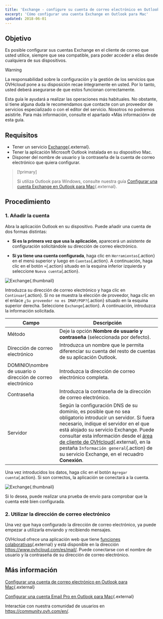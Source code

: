```yaml
---
title: 'Exchange - configure su cuenta de correo electrónico en Outlook para macOS'
excerpt: 'Cómo configurar una cuenta Exchange en Outlook para Mac'
updated: 2018-06-01
---
```


## Objetivo

Es posible configurar sus cuentas Exchange en el cliente de correo que usted utilice, siempre que sea compatible, para poder acceder a ellas desde cualquiera de sus dispositivos.

> [!warning]
>
> La responsabilidad sobre la configuración y la gestión de los servicios que OVHcloud pone a su disposición recae íntegramente en usted. Por lo tanto, usted deberá asegurarse de que estos funcionan correctamente.
> 
> Esta guía le ayudará a realizar las operaciones más habituales. No obstante, si tiene alguna duda le recomendamos que contacte con un proveedor de servicios especializado o con el editor del servicio. Nosotros no podremos asistirle. Para más información, consulte el apartado «Más información» de esta guía.
> 

## Requisitos

- Tener un servicio [Exchange](https://www.ovhcloud.com/es-es/emails/){.external}.
- Tener la aplicación Microsoft Outlook instalada en su dispositivo Mac.
- Disponer del nombre de usuario y la contraseña de la cuenta de correo electrónico que quiera configurar.

> [!primary]
>
> Si utiliza Outlook para Windows, consulte nuestra guía [Configurar una cuenta Exchange en Outlook para Mac](/pages/web_cloud/email_and_collaborative_solutions/microsoft_exchange/how_to_configure_outlook_2016){.external}.
>

## Procedimiento

### 1. Añadir la cuenta

Abra la aplicación Outlook en su dispositivo. Puede añadir una cuenta de dos formas distintas:

- **Si es la primera vez que usa la aplicación**, aparecerá un asistente de configuración solicitándole su dirección de correo electrónico.

- **Si ya tiene una cuenta configurada**, haga clic en `Herramientas`{.action} en el menú superior y luego en `Cuentas`{.action}. A continuación, haga clic en el botón `+`{.action} situado en la esquina inferior izquierda y seleccione `Nueva cuenta`{.action}.

![Exchange](images/configuration-outlook-2016-mac-step1.png){.thumbnail}

Introduzca su dirección de correo electrónico y haga clic en `Continuar`{.action}. Si no se muestra la elección de proveedor, haga clic en el enlace `¿Su proveedor no es IMAP/POP?`{.action} situado en la esquina superior derecha. Seleccione `Exchange`{.action}. A continuación, introduzca la información solicitada.

|Campo|Descripción|
|---|---|
|Método|Deje la opción **Nombre de usuario y contraseña** (seleccionada por defecto). |
|Dirección de correo electrónico|Introduzca un nombre que le permita diferenciar su cuenta del resto de cuentas de su aplicación Outlook.|
|DOMINIO\nombre de usuario o dirección de correo electrónico|Introduzca la dirección de correo electrónico completa.|
|Contraseña|Introduzca la contraseña de la dirección de correo electrónico.|
|Servidor|Según la configuración DNS de su dominio, es posible que no sea obligatorio introducir un servidor. Si fuera necesario, indique el servidor en el que está alojado su servicio Exchange. Puede consultar esta información desde el [área de cliente de OVHcloud](https://www.ovh.com/auth/?action=gotomanager&from=https://www.ovh.es/&ovhSubsidiary=es){.external}, en la pestaña `Información general`{.action} de su servicio Exchange, en el recuadro **Conexión**.|

Una vez introducidos los datos, haga clic en el botón `Agregar cuenta`{.action}. Si son correctos, la aplicación se conectará a la cuenta.

![Exchange](images/configuration-exchange-outlook-2016-mac-step2.png){.thumbnail}

Si lo desea, puede realizar una prueba de envío para comprobar que la cuenta esté bien configurada.

### 2. Utilizar la dirección de correo electrónico

Una vez que haya configurado la dirección de correo electrónico, ya puede empezar a utilizarla enviando y recibiendo mensajes.

OVHcloud ofrece una aplicación web que tiene [funciones colaborativas](https://www.ovhcloud.com/es-es/emails/){.external} y está disponible en la dirección <https://www.ovhcloud.com/es/mail/>. Puede conectarse con el nombre de usuario y la contraseña de su dirección de correo electrónico.

## Más información

[Configurar una cuenta de correo electrónico en Outlook para Mac](/pages/web_cloud/email_and_collaborative_solutions/mx_plan/how_to_configure_outlook_2016_mac){.external}

[Configurar una cuenta Email Pro en Outlook para Mac](/pages/web_cloud/email_and_collaborative_solutions/email_pro/how_to_configure_outlook_2016_mac){.external}

Interactúe con nuestra comunidad de usuarios en <https://community.ovh.com/en/>.